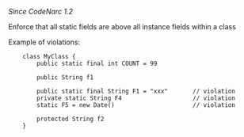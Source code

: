 
*Since CodeNarc 1.2*

Enforce that all static fields are above all instance fields within a class

Example of violations:

```
    class MyClass {
        public static final int COUNT = 99

        public String f1

        public static final String F1 = "xxx"       // violation
        private static String F4                    // violation
        static F5 = new Date()                      // violation

        protected String f2
    }
```

